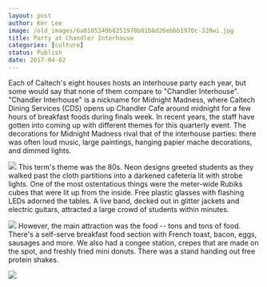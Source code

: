 ```yaml
---
layout: post
author: Ker Lee
image: /old_images/6a0105349b8251970b01b8d26eb6b1970c-320wi.jpg
title: Party at Chandler Interhouse
categories: [culture]
status: Publish
date: 2017-04-02
---
```



Each of Caltech's eight houses hosts an interhouse party each year, but some would say that none of them compare to "Chandler Interhouse". "Chandler Interhouse" is a nickname for Midnight Madness, where Caltech Dining Services (CDS) opens up Chandler Cafe around midnight for a few hours of breakfast foods during finals week. In recent years, the staff have gotten into coming up with different themes for this quarterly event. The decorations for Midnight Madness rival that of the interhouse parties: there was often loud music, large paintings, hanging papier mache decorations, and dimmed lights.


![](/old_images/6a0105349b8251970b01b7c8e45bdb970b-320wi.jpg)
This term's theme was the 80s. Neon designs greeted students as they walked past the cloth partitions into a darkened cafeteria lit with strobe lights. One of the most ostentatious things were the meter-wide Rubiks cubes that were lit up from the inside. Free plastic glasses with flashing LEDs adorned the tables. A live band, decked out in glitter jackets and electric guitars, attracted a large crowd of students within minutes.


![](/old_images/caltech_as_it_happens/6a0105349b8251970b01b8d26eb710970c.jpg)
However, the main attraction was the food -- tons and tons of food. There's a self-serve breakfast food section with French toast, bacon, eggs, sausages and more. We also had a congee station, crepes that are made on the spot, and freshly fried mini donuts. There was a stand handing out free protein shakes.


![](/old_images/caltech_as_it_happens/6a0105349b8251970b01b8d26eb718970c.jpg)
